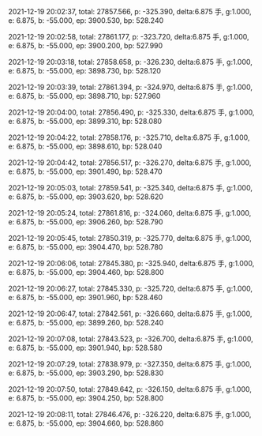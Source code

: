 2021-12-19 20:02:37, total: 27857.566, p: -325.390, delta:6.875 手, g:1.000, e: 6.875, b: -55.000, ep: 3900.530, bp: 528.240

2021-12-19 20:02:58, total: 27861.177, p: -323.720, delta:6.875 手, g:1.000, e: 6.875, b: -55.000, ep: 3900.200, bp: 527.990

2021-12-19 20:03:18, total: 27858.658, p: -326.230, delta:6.875 手, g:1.000, e: 6.875, b: -55.000, ep: 3898.730, bp: 528.120

2021-12-19 20:03:39, total: 27861.394, p: -324.970, delta:6.875 手, g:1.000, e: 6.875, b: -55.000, ep: 3898.710, bp: 527.960

2021-12-19 20:04:00, total: 27856.490, p: -325.330, delta:6.875 手, g:1.000, e: 6.875, b: -55.000, ep: 3899.310, bp: 528.080

2021-12-19 20:04:22, total: 27858.176, p: -325.710, delta:6.875 手, g:1.000, e: 6.875, b: -55.000, ep: 3898.610, bp: 528.040

2021-12-19 20:04:42, total: 27856.517, p: -326.270, delta:6.875 手, g:1.000, e: 6.875, b: -55.000, ep: 3901.490, bp: 528.470

2021-12-19 20:05:03, total: 27859.541, p: -325.340, delta:6.875 手, g:1.000, e: 6.875, b: -55.000, ep: 3903.620, bp: 528.620

2021-12-19 20:05:24, total: 27861.816, p: -324.060, delta:6.875 手, g:1.000, e: 6.875, b: -55.000, ep: 3906.260, bp: 528.790

2021-12-19 20:05:45, total: 27850.319, p: -325.770, delta:6.875 手, g:1.000, e: 6.875, b: -55.000, ep: 3904.470, bp: 528.780

2021-12-19 20:06:06, total: 27845.380, p: -325.940, delta:6.875 手, g:1.000, e: 6.875, b: -55.000, ep: 3904.460, bp: 528.800

2021-12-19 20:06:27, total: 27845.330, p: -325.720, delta:6.875 手, g:1.000, e: 6.875, b: -55.000, ep: 3901.960, bp: 528.460

2021-12-19 20:06:47, total: 27842.561, p: -326.660, delta:6.875 手, g:1.000, e: 6.875, b: -55.000, ep: 3899.260, bp: 528.240

2021-12-19 20:07:08, total: 27843.523, p: -326.700, delta:6.875 手, g:1.000, e: 6.875, b: -55.000, ep: 3901.940, bp: 528.580

2021-12-19 20:07:29, total: 27838.979, p: -327.350, delta:6.875 手, g:1.000, e: 6.875, b: -55.000, ep: 3903.290, bp: 528.830

2021-12-19 20:07:50, total: 27849.642, p: -326.150, delta:6.875 手, g:1.000, e: 6.875, b: -55.000, ep: 3904.250, bp: 528.800

2021-12-19 20:08:11, total: 27846.476, p: -326.220, delta:6.875 手, g:1.000, e: 6.875, b: -55.000, ep: 3904.660, bp: 528.860